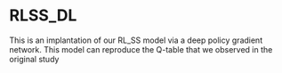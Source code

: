 # RLSS_DL

This is an implantation of our RL_SS model via a deep policy gradient network.
This model can reproduce the Q-table that we observed in the original study
